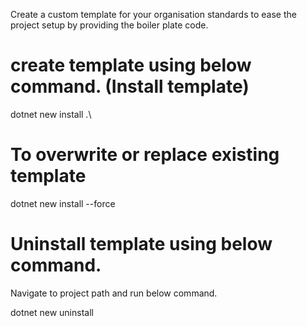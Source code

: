 
Create a custom template for your organisation standards to ease the project setup by providing the boiler plate code.

# create template using below command. (Install template)
dotnet new install .\ 

# To overwrite or replace existing template
dotnet new install <Project Path> --force

# Uninstall template using below command.
Navigate to project path and run below command.

dotnet new uninstall <project path>


